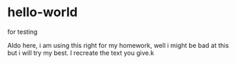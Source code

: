 # hello-world
for testing

Aldo here, i am using this right for my homework, well i might be bad at this but i will try my best.
I recreate the text you give.k
